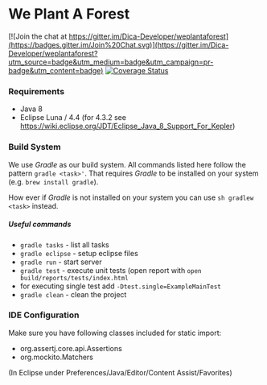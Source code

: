 # We Plant A Forest

[![Join the chat at https://gitter.im/Dica-Developer/weplantaforest](https://badges.gitter.im/Join%20Chat.svg)](https://gitter.im/Dica-Developer/weplantaforest?utm_source=badge&utm_medium=badge&utm_campaign=pr-badge&utm_content=badge)
[![Coverage Status](https://coveralls.io/repos/Dica-Developer/weplantaforest/badge.svg)](https://coveralls.io/r/Dica-Developer/weplantaforest)

### Requirements

* Java 8
* Eclipse Luna / 4.4 (for 4.3.2 see https://wiki.eclipse.org/JDT/Eclipse_Java_8_Support_For_Kepler)

### Build System
We use *Gradle* as our build system. All commands listed here follow the pattern ```gradle <task>'```. That requires *Gradle* to be installed on your system (e.g. ```brew install gradle```). 

How ever if *Gradle* is not installed on your system you can use ```sh gradlew <task>``` instead.

##### Useful commands
* ```gradle tasks``` - list all tasks
* ```gradle eclipse``` - setup eclipse files
* ```gradle run``` - start server
* ```gradle test``` - execute unit tests (open report with ```open build/reports/tests/index.html```
 * for executing single test add ```-Dtest.single=ExampleMainTest```
* ```gradle clean``` - clean the project

### IDE Configuration
Make sure you have following classes included for static import:
* org.assertj.core.api.Assertions
* org.mockito.Matchers

(In Eclipse under Preferences/Java/Editor/Content Assist/Favorites)
